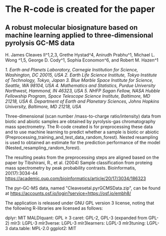 
# The R-code is created for the paper

## A robust molecular biosignature based on machine learning applied to three-dimensional pyrolysis GC-MS data
H. James Cleaves II^1,2,3, Grethe Hystad^4, Anirudh Prabhu^1, Michael L. Wong ^1,5, George D. Cody^1, Sophia Economon^6, and Robert M. Hazen^1

*1. Earth and Planets Laboratory, Carnegie Institution for Science, Washington, DC 20015, USA*
*2. Earth Life Science Institute, Tokyo Institute of Technology, Tokyo, Japan*
*3. Blue Marble Space Institute for Science, Seattle, WA 98104, USA*
*4. Mathematics and Statistics, Purdue University Northwest, Hammond, IN 46323, USA*
*5. NHFP Sagan Fellow, NASA Hubble Fellowship Program, Space Telescope Science Institute, Baltimore, MD 21218, USA*
*6. Department of Earth and Planetary Sciences, Johns Hopkins University, Baltimore, MD 21218, USA*

Three-dimensional (scan number /mass-to-charge ratio/intensity) data from biotic and abiotic samples are obtained by pyrolysis-gas chromatography mass spectrometry. The R-code created is for preprocessing these data and to use machine learning to predict whether a sample is biotic or abiotic (Preprocessing_training_and_test_data_random_forest).
Nested resampling is used to obtained an estimate for the prediction performance of the model (Nested_resampling_random_forest).

The resulting peaks from the preprocessing steps are aligned based on the paper by 
Tibshirani, R., et al. (2004) 
Sample classification from proteing mass spectrometry by peak probability contrasts.
Bioinformatis, 20(17):3034-44
https://academic.oup.com/bioinformatics/article/20/17/3034/186323

The pyr-GC-MS data, named "Cleavesetal.pyrGCMSData.zip", can be found at https://accounts.osf.io/login?service=https://osf.io/embh8/

The application is released under GNU GPL version 3 license, noting that the following R-libraries are licensed as follows:

dplyr: MIT
MALDIquant: GPL ≥ 3
caret: GPL-2, GPL-3 (expanded from GPL-2)
mlr3: LGPL-3
mlr3verse: LGPL-3
mlr3learners: LGPL-3
mlr3tuning: LGPL-3
data.table: MPL-2.0
ggplot2: MIT